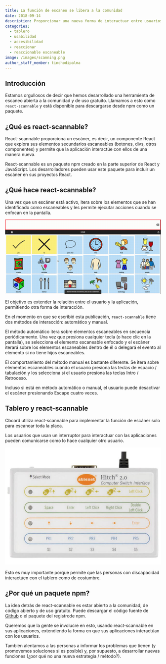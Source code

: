 ```yaml
---
title: La función de escaneo se libera a la comunidad
date: 2018-09-14
description: Proporcionar una nueva forma de interactuar entre usuarios y aplicaciones.
categories:
  - tablero
  - usabilidad
  - accesibilidad
  - reaccionar
  - reaccionable escaneable
image: /images/scanning.png
author_staff_member: tinchodipalma
---
```

## Introducción

Estamos orgullosos de decir que hemos desarrollado una herramienta de escaneo abierta a la comunidad y de uso gratuito. Llamamos a esto como `react-scannable` y está disponible para descargarse desde npm como un paquete.

## ¿Qué es react-scannable?

React-scannable proporciona un escáner, es decir, un componente React que explora sus elementos secundarios escaneables (botones, divs, otros componentes) y permite que la aplicación interactúe con ellos de una manera nueva.

React-scannable es un paquete npm creado en la parte superior de React y JavaScript. Los desarrolladores pueden usar este paquete para incluir un escáner en sus proyectos React.

## ¿Qué hace react-scannable?

Una vez que un escáner está activo, itera sobre los elementos que se han identificado como escaneables y les permite ejecutar acciones cuando se enfocan en la pantalla.

![react-scannable en acción](/images/scanning.gif)

El objetivo es extender la relación entre el usuario y la aplicación, permitiendo otra forma de interacción.

En el momento en que se escribió esta publicación, `react-scannable` tiene dos métodos de interacción: automático y manual.

El método automático itera sobre elementos escaneables en secuencia periódicamente. Una vez que presiona cualquier tecla (o hace clic en la pantalla), se selecciona el elemento escaneable enfocado y el escáner iterará sobre los elementos escaneables dentro de él o delegará el evento al elemento si no tiene hijos escaneables.

El comportamiento del método manual es bastante diferente. Se itera sobre elementos escaneables cuando el usuario presiona las teclas de espacio / tabulación y los selecciona si el usuario presiona las teclas Intro / Retroceso.

Incluso si está en método automático o manual, el usuario puede desactivar el escáner presionando Escape cuatro veces.

## Tablero y react-scannable

Cboard utiliza react-scannable para implementar la función de escáner solo para escanear toda la placa.

Los usuarios que usan un interruptor para interactuar con las aplicaciones pueden comunicarse como lo hace cualquier otro usuario.

![cambiar](/images/switch.jpg)

Esto es muy importante porque permite que las personas con discapacidad interactúen con el tablero como de costumbre.

## ¿Por qué un paquete npm?

La idea detrás de react-scannable es estar abierto a la comunidad, de código abierto y de uso gratuito. Puede descargar el código fuente de [Github](https://github.com/cboard-org/react-scannable) o el paquete del registro</a>de npm.</p> 

Queremos que la gente se involucre en esto, usando react-scannable en sus aplicaciones, extendiendo la forma en que sus aplicaciones interactúan con los usuarios.

También alentamos a las personas a informar los problemas que tienen (y promovemos soluciones si es posible) y, por supuesto, a desarrollar nuevas funciones (¿por qué no una nueva estrategia / método?).